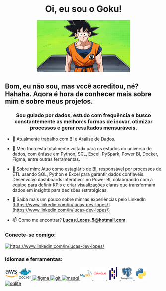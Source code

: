<h1 align="center">Oi, eu sou o Goku!</h1>

<p align="center">
  <img src="assets/goku.gif" alt="Goku" width="300" />
</p>

<h2>Bom, eu não sou, mas você acreditou, né? Hahaha. Agora é hora de conhecer mais sobre mim e sobre meus projetos.</h2>

<h3 align="center">Sou guiado por dados, estudo com frequência e busco constantemente as melhores formas de inovar, otimizar processos e gerar resultados mensuráveis.</h3>

- 🔭 Atualmente trabalho com BI e Análise de Dados. 

- 🌱 Meu foco está totalmente voltado para os estudos do universo de dados, com ênfase em Python, SQL, Excel, PySpark, Power BI, Docker, Figma, entre outras ferramentas.

- 💬 Sobre mim: Atuo como estagiário de BI, responsável por processos de ETL usando SQL, Python e Excel para garantir dados confiáveis. Desenvolvo dashboards interativos no Power BI, colaborando com a equipe para definir KPIs e criar visualizações claras que transformam dados em insights para decisões estratégicas.

- 📄 Saiba mais um pouco sobre minhas experiências pelo LinkedIn [https://www.linkedin.com/in/lucas-dev-lopes/](https://www.linkedin.com/in/lucas-dev-lopes/)

- 📫 Como me encontrar? **Lucas.Lopes_5@hotmail.com**

<h3 align="left">Conecte-se comigo:</h3>
<p align="left">
<a href="https://linkedin.com/in/https://www.linkedin.com/in/lucas-dev-lopes/" target="blank"><img align="center" src="https://raw.githubusercontent.com/rahuldkjain/github-profile-readme-generator/master/src/images/icons/Social/linked-in-alt.svg" alt="https://www.linkedin.com/in/lucas-dev-lopes/" height="30" width="40" /></a>
</p>

<h3 align="left">Idiomas e ferramentas:</h3>
<p align="left"> <a href="https://aws.amazon.com" target="_blank" rel="noreferrer"> <img src="https://raw.githubusercontent.com/devicons/devicon/master/icons/amazonwebservices/amazonwebservices-original-wordmark.svg" alt="aws" width="40" height="40"/> </a> <a href="https://www.docker.com/" target="_blank" rel="noreferrer"> <img src="https://raw.githubusercontent.com/devicons/devicon/master/icons/docker/docker-original-wordmark.svg" alt="docker" width="40" height="40"/> </a> <a href="https://www.figma.com/" target="_blank" rel="noreferrer"> <img src="https://www.vectorlogo.zone/logos/figma/figma-icon.svg" alt="figma" width="40" height="40"/> </a> <a href="https://git-scm.com/" target="_blank" rel="noreferrer"> <img src="https://www.vectorlogo.zone/logos/git-scm/git-scm-icon.svg" alt="git" width="40" height="40"/> </a> <a href="https://www.microsoft.com/en-us/sql-server" target="_blank" rel="noreferrer"> <img src="https://www.svgrepo.com/show/303229/microsoft-sql-server-logo.svg" alt="mssql" width="40" height="40"/> </a> <a href="https://www.mysql.com/" target="_blank" rel="noreferrer"> <img src="https://raw.githubusercontent.com/devicons/devicon/master/icons/mysql/mysql-original-wordmark.svg" alt="mysql" width="40" height="40"/> </a> <a href="https://www.oracle.com/" target="_blank" rel="noreferrer"> <img src="https://raw.githubusercontent.com/devicons/devicon/master/icons/oracle/oracle-original.svg" alt="oracle" width="40" height="40"/> </a> <a href="https://pandas.pydata.org/" target="_blank" rel="noreferrer"> <img src="https://raw.githubusercontent.com/devicons/devicon/2ae2a900d2f041da66e950e4d48052658d850630/icons/pandas/pandas-original.svg" alt="pandas" width="40" height="40"/> </a> <a href="https://www.postgresql.org" target="_blank" rel="noreferrer"> <img src="https://raw.githubusercontent.com/devicons/devicon/master/icons/postgresql/postgresql-original-wordmark.svg" alt="postgresql" width="40" height="40"/> </a> <a href="https://www.python.org" target="_blank" rel="noreferrer"> <img src="https://raw.githubusercontent.com/devicons/devicon/master/icons/python/python-original.svg" alt="python" width="40" height="40"/> </a> <a href="https://www.sqlite.org/" target="_blank" rel="noreferrer"> <img src="https://www.vectorlogo.zone/logos/sqlite/sqlite-icon.svg" alt="sqlite" width="40" height="40"/> </a> </p>
